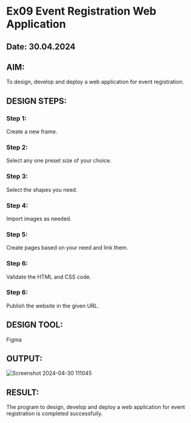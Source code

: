 # Ex09 Event Registration Web Application
## Date: 30.04.2024

## AIM:
To design, develop and deploy a web application for event registration.

## DESIGN STEPS:

### Step 1:
Create a new frame.

### Step 2:
Select any one preset size of your choice.

### Step 3:
Select the shapes you need.

### Step 4:
Import images as needed.

### Step 5:
Create pages based on your need and link them.

### Step 6:

Validate the HTML and CSS code.

### Step 6:

Publish the website in the given URL.

## DESIGN TOOL:
Figma

## OUTPUT:
![Screenshot 2024-04-30 111045](https://github.com/subashr1702/Figma/assets/168012691/011ca74a-317e-490f-9bf3-9385256d248b)


## RESULT:
The program to design, develop and deploy a web application for event registration is completed successfully.
